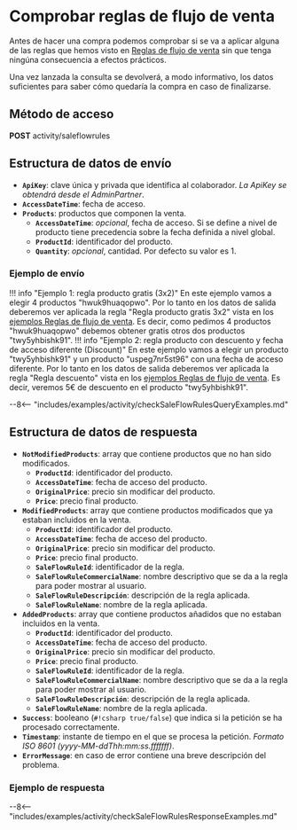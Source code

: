 # Comprobar reglas de flujo de venta

Antes de hacer una compra podemos comprobar si se va a aplicar alguna de las reglas que hemos visto en [Reglas de flujo de venta](saleFlowRules.md) sin que tenga ningúna consecuencia a efectos prácticos.

Una vez lanzada la consulta se devolverá, a modo informativo, los datos suficientes para saber cómo quedaría la compra en caso de finalizarse.

## Método de acceso

**POST** activity/saleflowrules

## Estructura de datos de envío

- **``ApiKey``**: clave única y privada que identifica al colaborador. *La ApiKey se obtendrá desde el AdminPartner*.
- **``AccessDateTime``**: fecha de acceso.
- **``Products``**: productos que componen la venta.
    - **``AccessDateTime``**: *opcional*, fecha de acceso. Si se define a nivel de producto tiene precedencia sobre la fecha definida a nivel global.
    - **``ProductId``**: identificador del producto.
    - **``Quantity``**: *opcional*, cantidad. Por defecto su valor es 1.

### Ejemplo de envío

!!! info "Ejemplo 1: regla producto gratis (3x2)"
    En este ejemplo vamos a elegir 4 productos "hwuk9huaqopwo". Por lo tanto en los datos de salida deberemos ver aplicada la regla "Regla producto gratis 3x2" vista en los [ejemplos Reglas de flujo de venta](saleFlowRules.md#ejemplo-de-respuesta). Es decir, como pedimos 4 productos "hwuk9huaqopwo" debemos obtener gratis otros dos productos "twy5yhbishk91".
!!! info "Ejemplo 2: regla producto con descuento y fecha de acceso diferente (Discount)"
    En este ejemplo vamos a elegir un producto "twy5yhbishk91" y un producto "uspeg7nr5st96" con una fecha de acceso diferente. Por lo tanto en los datos de salida deberemos ver aplicada la regla "Regla descuento" vista en los [ejemplos Reglas de flujo de venta](saleFlowRules.md#ejemplo-de-respuesta). Es decir, veremos 5€ de descuento en el producto "twy5yhbishk91".

--8<-- "includes/examples/activity/checkSaleFlowRulesQueryExamples.md"

## Estructura de datos de respuesta

- **``NotModifiedProducts``**: array que contiene productos que no han sido modificados.
    - **``ProductId``**: identificador del producto.
    - **``AccessDateTime``**: fecha de acceso del producto.
    - **``OriginalPrice``**: precio sin modificar del producto.
    - **``Price``**: precio final producto.
- **``ModifiedProducts``**: array que contiene productos modificados que ya estaban incluidos en la venta.
    - **``ProductId``**: identificador del producto.
    - **``AccessDateTime``**: fecha de acceso del producto.
    - **``OriginalPrice``**: precio sin modificar del producto.
    - **``Price``**: precio final producto.
    - **``SaleFlowRuleId``**: identificador de la regla.
    - **``SaleFlowRuleCommercialName``**: nombre descriptivo que se da a la regla para poder mostrar al usuario.
    - **``SaleFlowRuleDescripción``**: descripción de la regla aplicada.
    - **``SaleFlowRuleName``**: nombre de la regla aplicada.
- **``AddedProducts``**: array que contiene productos añadidos que no estaban incluidos en la venta.
    - **``ProductId``**: identificador del producto.
    - **``AccessDateTime``**: fecha de acceso del producto.
    - **``OriginalPrice``**: precio sin modificar del producto.
    - **``Price``**: precio final producto.
    - **``SaleFlowRuleId``**: identificador de la regla.
    - **``SaleFlowRuleCommercialName``**: nombre descriptivo que se da a la regla para poder mostrar al usuario.
    - **``SaleFlowRuleDescripción``**: descripción de la regla aplicada.
    - **``SaleFlowRuleName``**: nombre de la regla aplicada.
- **``Success``**: booleano (``#!csharp true/false``) que indica si la petición se ha procesado correctamente.
- **``Timestamp``**: instante de tiempo en el que se procesa la petición. *Formato ISO 8601 (yyyy-MM-ddThh:mm:ss.fffffff)*.
- **``ErrorMessage``**: en caso de error contiene una breve descripción del problema.

### Ejemplo de respuesta

--8<-- "includes/examples/activity/checkSaleFlowRulesResponseExamples.md"
